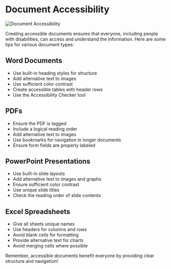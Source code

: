 # Document Accessibility

![Document Accessibility](/images/document-accessibility.png)

Creating accessible documents ensures that everyone, including people with disabilities, can access and understand the information. Here are some tips for various document types:

## Word Documents

- Use built-in heading styles for structure
- Add alternative text to images
- Use sufficient color contrast
- Create accessible tables with header rows
- Use the Accessibility Checker tool

## PDFs

- Ensure the PDF is tagged
- Include a logical reading order
- Add alternative text to images
- Use bookmarks for navigation in longer documents
- Ensure form fields are properly labeled

## PowerPoint Presentations

- Use built-in slide layouts
- Add alternative text to images and graphs
- Ensure sufficient color contrast
- Use unique slide titles
- Check the reading order of slide contents

## Excel Spreadsheets

- Give all sheets unique names
- Use headers for columns and rows
- Avoid blank cells for formatting
- Provide alternative text for charts
- Avoid merging cells where possible

Remember, accessible documents benefit everyone by providing clear structure and navigation!